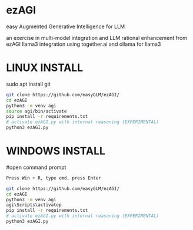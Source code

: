 # ezAGI
easy Augmented Generative Intelligence for LLM

an exercise in multi-model integration and LLM rational enhancement from ezAGI
llama3 integration using together.ai and ollama for llama3

# LINUX INSTALL

sudo apt install git

```bash
git clone https://github.com/easyGLM/ezAGI/
cd ezAGI
python3 -m venv agi
source agi/bin/activate
pip install -r requirements.txt
# activate ezAGI.py with internal reasoning (EXPERIMENTAL)
python3 ezAGI.py
```

# WINDOWS INSTALL

#open command prompt
```bash
Press Win + R, type cmd, press Enter
```
```bash
git clone https://github.com/easyGLM/ezAGI/
cd ezAGI
python3 -m venv agi
agi\Scripts\activatep
pip install -r requirements.txt
# activate ezAGI.py with internal reasoning (EXPERIMENTAL)
python3 ezAGI.py
```



